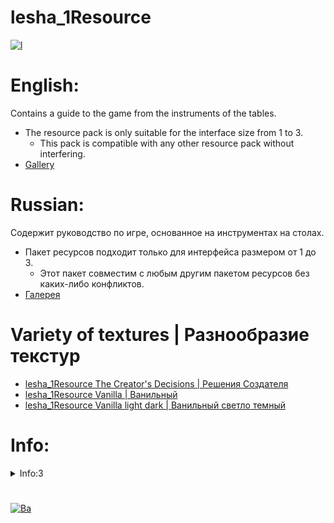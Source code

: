# lesha_1Resource

[![l](https://cdn.modrinth.com/data/cached_images/320ae22d8c2813ed2471448050a693a3b5a88aeb.png)](https://discord.com/invite/YeYxsWFybN)
# English:
Contains a guide to the game from the instruments of the tables.
- The resource pack is only suitable for the interface size from 1 to 3.
  - This pack is compatible with any other resource pack without interfering.
- [Gallery](https://modrinth.com/resourcepack/lesha_1resource/gallery)
  
# Russian:
Содержит руководство по игре, основанное на инструментах на столах.
- Пакет ресурсов подходит только для интерфейса размером от 1 до 3.
  - Этот пакет совместим с любым другим пакетом ресурсов без каких-либо конфликтов.
- [Галерея](https://modrinth.com/resourcepack/lesha_1resource/gallery)

# Variety of textures | Разнообразие текстур
- [lesha_1Resource The Creator's Decisions | Решения Создателя](https://modrinth.com/resourcepack/lesha_1resource)
- [lesha_1Resource Vanilla | Ванильный](https://modrinth.com/resourcepack/lesha_1resource-vanilla)
- [lesha_1Resource Vanilla light dark | Ванильный светло темный](https://modrinth.com/resourcepack/lesha_1resource-vanilla-light-dark)
  
# Info:
<details>
<summary>Info:3</summary>
  
![--](https://cdn.modrinth.com/data/cached_images/f099804d1f174d5ff95cf74716716469ca0369a2.png)

# English Resource Packs A hint for:
  
- Adds custom info panels for the brew potion interface that display ingredients for quick reference.
- Adds custom information panels for the smithing table, where you can find each smithing template and the corresponding block used for crafting template duplicates.
- Adds custom information panels for furnaces that show fuel consumption.
- Adds custom information panels for the anvil, showing special names for labels.
- Added custom dashboards for the cartographer's desktop.
- Added a custom information hint for the lighthouse, how much is needed for the next level.

# Russian Resource Packs Подсказка для:
  
- Добавляет пользовательские информационные панели для интерфейса зельеварки, которые показывают ингредиенты для быстрого ознакомления.
- Добавляет пользовательские информационные панели для кузнечного стола, где можно найти каждый кузнечный шаблон и соответствующий блок который используется для создания дублирования шаблонов.
- Добавляет пользовательские информационные панели для печей, которые показывают расход топлива.
- Добавляет пользовательские информационные панели для наковальни, показ особые имена для бирок.
- Добавлены пользовательские информационные панели для рабочего стола картографа.
- Добавлена пользовательская информационная подсказка для маяка, сколько нужно для следующего уровня.

</details>


#
[![Ва](https://cdn.modrinth.com/data/cached_images/3ce22b39e81087cab44195d5e9bd4273e5790b08.png)](https://ru.namemc.com/profile/lesha_1.1)
